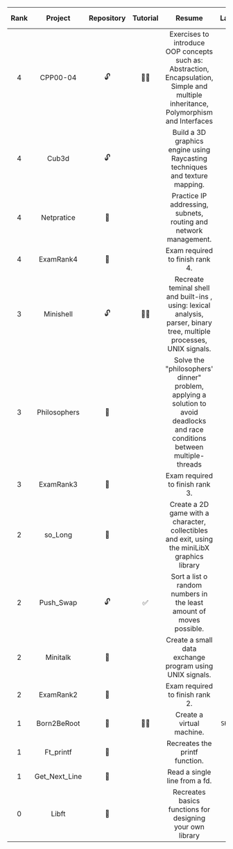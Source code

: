 
| Rank | Project | Repository | Tutorial | Resume | Language | Grade | Estimated effort (h) | End date | 
|:----:|:-------:|:----------:|:--------:|:------:|:--------:|:-----:|:--------------------:|:--------:|  
| 4 | CPP00-04 | 🔓 | ✍🏻 | Exercises to introduce OOP concepts such as: Abstraction, Encapsulation, Simple and multiple inheritance, Polymorphism and Interfaces| `C++` | `100/100` | 70h | 2024-02-01 |  
| 4 | Cub3d | 🔓 |  | Build a 3D graphics engine using Raycasting techniques and texture mapping. | `C` | `100/100` | 280h | 2023-12-04 |  
| 4 | Netpratice | 🔐 |  | Practice IP addressing, subnets, routing and network management. | `TCP/IP` | `100/100` | 50h | 2023-10-06 |  
| 4 | ExamRank4 | 🔐 |  | Exam required to finish rank 4. | `C` | `100/100` | 3h | 2023-09-26 |  
| 3 | Minishell | 🔓 | ✍🏻 | Recreate teminal shell and built-ins , using: lexical analysis, parser, binary tree, multiple processes, UNIX signals.| `C` | `100/100` | 210h | 2023-09-19 |  
| 3 | Philosophers | 🔐 |  | Solve the "philosophers' dinner" problem, applying a solution to avoid deadlocks and race conditions between multiple-threads | `C` | `100/100` | 70h | 2023-08-03 |  
| 3 | ExamRank3 | 🔐 |  |Exam required to finish rank 3. | `C` | `100/100` | 3h | 2023-06-07 |  
| 2 | so_Long | 🔐 |  | Create a 2D game with a character, collectibles and exit, using the miniLibX graphics library | `C` | `103/100` | 70h | 2023-06-02 |  
| 2 | Push_Swap | 🔓 | ✅ | Sort a list o random numbers in the least amount of moves possible. | `C` | `100/100` | 70h | 2023-05-19 |  
| 2 | Minitalk | 🔐 |  | Create a small data exchange program using UNIX signals. | `C` | `115/100` | 60h | 2023-04-07 |  
| 2 | ExamRank2 | 🔐 |  | Exam required to finish rank 2. | `C` | `100/100` | 3h | 2023-05-03 |  
| 1 | Born2BeRoot | 👀 | ✍🏻 | Create a virtual machine. | `SHELL/CLI` | `100/100` | 50h | 2023-02-08 |  
| 1 | Ft_printf | 🔐 |  | Recreates the printf function. | `C` | `100/100` | 90h | 2022-12-24 |  
| 1 | Get_Next_Line | 🔐 |  | Read a single line from a fd. | `C` | `125/100` | 90h | 2022-12-03 |  
| 0 | Libft | 🔐 |  | Recreates basics functions for designing your own library | `C` | `125/100` | 90h | 2022-11-26 |  
